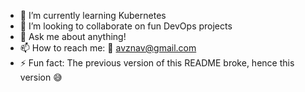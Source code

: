 - 🌱 I’m currently learning Kubernetes
- 👯 I’m looking to collaborate on fun DevOps projects
- 💬 Ask me about anything!
- 📫 How to reach me: :e-mail: avznav@gmail.com
- ⚡ Fun fact: The previous version of this README broke, hence this version :sweat_smile:


<!--
**arnav-t/arnav-t** is a ✨ _special_ ✨ repository because its `README.md` (this file) appears on your GitHub profile.

![Arnav's github stats](https://github-readme-stats.vercel.app/api?username=arnav-t&hide=contribs&theme=radical&count_private=true&show_icons=true) [![Top Langs](https://github-readme-stats.vercel.app/api/top-langs/?username=arnav-t&layout=compact&theme=radical&hide=jupyter%20notebook&count_private=true&show_icons=true)](https://github.com/anuraghazra/github-readme-stats)

Here are some ideas to get you started:

- 🔭 I’m currently working on ...
- 🌱 I’m currently learning ...
- 👯 I’m looking to collaborate on ...
- 🤔 I’m looking for help with ...
- 💬 Ask me about ...
- 📫 How to reach me: ...
- 😄 Pronouns: ...
- ⚡ Fun fact: ...
-->
